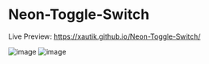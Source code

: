 # Neon-Toggle-Switch
Live Preview: https://xautik.github.io/Neon-Toggle-Switch/

![image](https://github.com/xautik/Neon-Toggle-Switch/assets/106868727/c0824acc-f3aa-4e44-a36f-8f9281848315)
![image](https://github.com/xautik/Neon-Toggle-Switch/assets/106868727/2e685a13-9a59-462e-a56e-dd6eb6ba324f)

